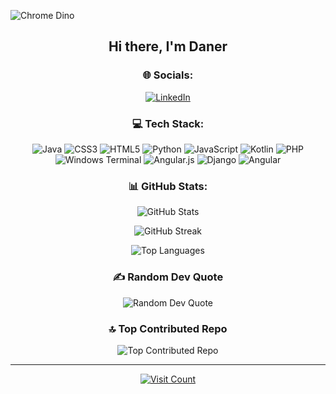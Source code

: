 ![Chrome Dino](https://mir-s3-cdn-cf.behance.net/project_modules/max_1200/4ff07986208593.5d9a654e92f36.gif)


<h2 align="center">Hi there, I'm Daner</h2>

<h3 align="center">🌐 Socials: </h3>
<p align="center">
  <a href="https://linkedin.com/in/https://www.linkedin.com/in/daner-dev-8469672b6/">
    <img src="https://img.shields.io/badge/LinkedIn-%230077B5.svg?logo=linkedin&logoColor=white" alt="LinkedIn" />
  </a>
</p>

<h3 align="center">💻 Tech Stack: </h3>
<p align="center">
  <img src="https://img.shields.io/badge/java-%23ED8B00.svg?style=for-the-badge&logo=openjdk&logoColor=white" alt="Java" />
  <img src="https://img.shields.io/badge/css3-%231572B6.svg?style=for-the-badge&logo=css3&logoColor=white" alt="CSS3" />
  <img src="https://img.shields.io/badge/html5-%23E34F26.svg?style=for-the-badge&logo=html5&logoColor=white" alt="HTML5" />
  <img src="https://img.shields.io/badge/python-3670A0?style=for-the-badge&logo=python&logoColor=ffdd54" alt="Python" />
  <img src="https://img.shields.io/badge/javascript-%23323330.svg?style=for-the-badge&logo=javascript&logoColor=%23F7DF1E" alt="JavaScript" />
  <img src="https://img.shields.io/badge/kotlin-%237F52FF.svg?style=for-the-badge&logo=kotlin&logoColor=white" alt="Kotlin" />
  <img src="https://img.shields.io/badge/php-%23777BB4.svg?style=for-the-badge&logo=php&logoColor=white" alt="PHP" />
  <img src="https://img.shields.io/badge/Windows%20Terminal-%234D4D4D.svg?style=for-the-badge&logo=windows-terminal&logoColor=white" alt="Windows Terminal" />
  <img src="https://img.shields.io/badge/angular.js-%23E23237.svg?style=for-the-badge&logo=angularjs&logoColor=white" alt="Angular.js" />
  <img src="https://img.shields.io/badge/django-%23092E20.svg?style=for-the-badge&logo=django&logoColor=white" alt="Django" />
  <img src="https://img.shields.io/badge/angular-%23DD0031.svg?style=for-the-badge&logo=angular&logoColor=white" alt="Angular" />
</p>


<h3 align="center">📊 GitHub Stats: </h3>
<p align="center">
  <img src="https://github-readme-stats.vercel.app/api?username=DAnDev-a&theme=tokyonight&hide_border=true&include_all_commits=false&count_private=false" alt="GitHub Stats" />
</p>
<p align="center">
  <img src="https://github-readme-streak-stats.herokuapp.com/?user=DAnDev-a&theme=tokyonight&hide_border=true" alt="GitHub Streak" />
</p>
<p align="center">
  <img src="https://github-readme-stats.vercel.app/api/top-langs/?username=DAnDev-a&theme=tokyonight&hide_border=true&include_all_commits=false&count_private=false&layout=compact" alt="Top Languages" />
</p>


<h3 align="center">✍️ Random Dev Quote</h3>
<p align="center">
  <img src="https://quotes-github-readme.vercel.app/api?type=vetical&theme=tokyonight" alt="Random Dev Quote" />
</p>

<h3 align="center"> 🔝 Top Contributed Repo</h3>
<p align="center">
  <img src="https://github-contributor-stats.vercel.app/api?username=DAnDev-a&limit=5&theme=tokyonight&combine_all_yearly_contributions=true" alt="Top Contributed Repo" />
</p>

---

<p align="center">
  <a href="https://visitcount.itsvg.in">
    <img src="https://visitcount.itsvg.in/api?id=DAnDev-a&icon=0&color=12" alt="Visit Count" />
  </a>
</p>

<!-- Proudly created with GPRM ( https://gprm.itsvg.in ) -->
